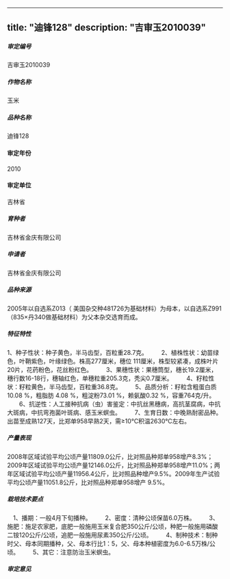 
---
title: "迪锋128"
description: "吉审玉2010039"
---
##### 审定编号 
吉审玉2010039

##### 作物名称
玉米

##### 品种名称
迪锋128

#### 审定年份
2010	

#### 审定单位
吉林省

##### 育种者
吉林省金庆有限公司

##### 申请者
吉林省金庆有限公司

##### 品种来源
2005年以自选系Z013（ 美国杂交种481726为基础材料）为母本，以自选系Z991（835×丹340做基础材料）为父本杂交选育而成。

##### 特征特性
1、种子性状：种子黄色，半马齿型，百粒重28.7克。
　　2、植株性状：幼苗绿色，叶鞘紫色，叶缘绿色。株高277厘米，穗位 111厘米，株型较紧凑，成株叶片 20片，花药粉色，花丝粉红色。
　　3、果穗性状：果穗筒型，穗长19.2厘米，穗行数16-18行，穗轴红色，单穗粒重205.3克，秃尖0.7厘米。
　　4、籽粒性状：籽粒黄色，半马齿型，百粒重36.8克。
　　5、品质分析：籽粒含粗蛋白质10.08 %，粗脂肪 4.08 %，粗淀粉73.01 %，赖氨酸0.32 %，容重764克/升。
　　6、抗逆性：人工接种抗病（虫）害鉴定：中抗丝黑穗病，高抗茎腐病，中抗大斑病，中抗弯孢菌叶斑病、感玉米螟虫。
　　7、生育日数：中晚熟耐密品种。出苗至成熟127天，比郑单958早熟2天，需≥10℃积温2630℃左右。


##### 产量表现
2008年区域试验平均公顷产量11809.0公斤，比对照品种郑单958增产8.3%；2009年区域试验平均公顷产量12146.0公斤，比对照品种郑单958增产11.0%；两年区域试验平均公顷产量11956.4公斤，比对照品种增产9.5%。2009年生产试验平均公顷产量11051.8公斤，比对照品种郑单958增产 9.5%。

##### 栽培技术要点
　1、播期：一般4月下旬播种。
　　2、密度：清种公顷保苗6.0万株。
　　3、施肥：施足农家肥，底肥一般施用玉米复合肥350公斤/公顷，种肥一般施用磷酸二铵120公斤/公顷，追肥一般施用尿素350公斤/公顷。
　　4、制种技术：制种时父、母本同期播种，父、母本行比1：5，父、母本种植密度为6.0-6.5万株/公顷。
　　5、其它：注意防治玉米螟虫。


##### 审定意见



